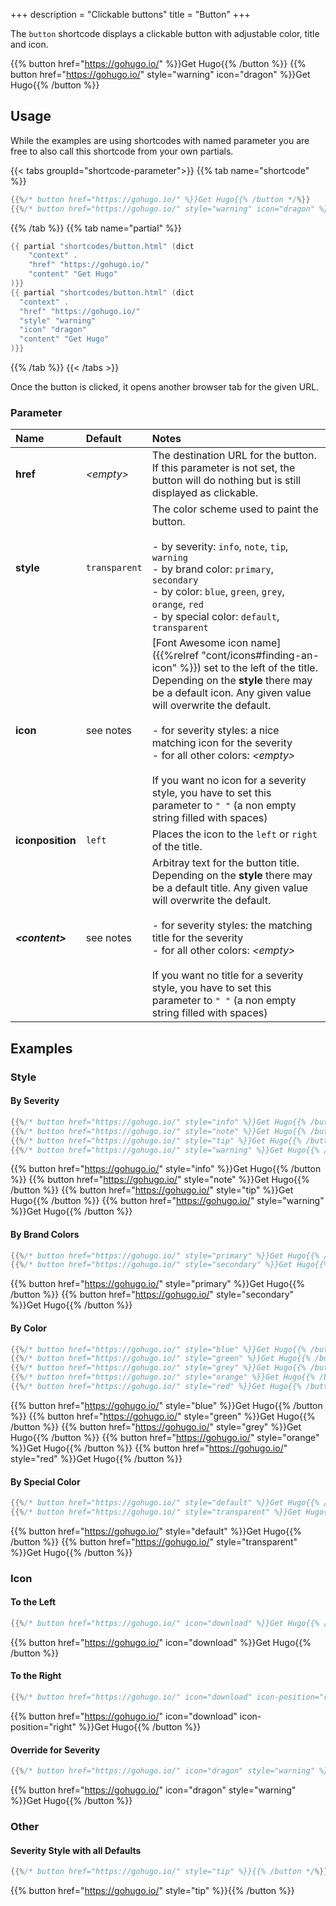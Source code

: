 +++
description = "Clickable buttons"
title = "Button"
+++

The `button` shortcode displays a clickable button with adjustable color, title and icon.

{{% button href="https://gohugo.io/" %}}Get Hugo{{% /button %}}
{{% button href="https://gohugo.io/" style="warning" icon="dragon" %}}Get Hugo{{% /button %}}

## Usage

While the examples are using shortcodes with named parameter you are free to also call this shortcode from your own partials.

{{< tabs groupId="shortcode-parameter">}}
{{% tab name="shortcode" %}}

````go
{{%/* button href="https://gohugo.io/" %}}Get Hugo{{% /button */%}}
{{%/* button href="https://gohugo.io/" style="warning" icon="dragon" %}}Get Hugo{{% /button */%}}
````

{{% /tab %}}
{{% tab name="partial" %}}

````go
{{ partial "shortcodes/button.html" (dict
    "context" .
    "href" "https://gohugo.io/"
    "content" "Get Hugo"
)}}
{{ partial "shortcodes/button.html" (dict
  "context" .
  "href" "https://gohugo.io/"
  "style" "warning"
  "icon" "dragon"
  "content" "Get Hugo"
)}}
````

{{% /tab %}}
{{< /tabs >}}

Once the button is clicked, it opens another browser tab for the given URL.

### Parameter

| Name                  | Default         | Notes       |
|:----------------------|:----------------|:------------|
| **href**              | _&lt;empty&gt;_ | The destination URL for the button. If this parameter is not set, the button will do nothing but is still displayed as clickable. |
| **style**             | `transparent`   | The color scheme used to paint the button.<br/><br/>- by severity: `info`, `note`, `tip`, `warning`<br/>- by brand color: `primary`, `secondary`<br/>- by color: `blue`, `green`, `grey`, `orange`, `red`<br/>- by special color: `default`, `transparent` |
| **icon**              | see notes       | [Font Awesome icon name]({{%relref "cont/icons#finding-an-icon" %}}) set to the left of the title. Depending on the **style** there may be a default icon. Any given value will overwrite the default.<br/><br/>- for severity styles: a nice matching icon for the severity<br/>- for all other colors: _&lt;empty&gt;_<br/><br/>If you want no icon for a severity style, you have to set this parameter to `" "` (a non empty string filled with spaces) |
| **iconposition**      | `left`          | Places the icon to the `left` or `right` of the title. |
| _**&lt;content&gt;**_ | see notes       | Arbitray text for the button title. Depending on the **style** there may be a default title. Any given value will overwrite the default.<br/><br/>- for severity styles: the matching title for the severity<br/>- for all other colors: _&lt;empty&gt;_<br/><br/>If you want no title for a severity style, you have to set this parameter to `" "` (a non empty string filled with spaces) |

## Examples

### Style

#### By Severity

````go
{{%/* button href="https://gohugo.io/" style="info" %}}Get Hugo{{% /button */%}}
{{%/* button href="https://gohugo.io/" style="note" %}}Get Hugo{{% /button */%}}
{{%/* button href="https://gohugo.io/" style="tip" %}}Get Hugo{{% /button */%}}
{{%/* button href="https://gohugo.io/" style="warning" %}}Get Hugo{{% /button */%}}
````

{{% button href="https://gohugo.io/" style="info" %}}Get Hugo{{% /button %}}
{{% button href="https://gohugo.io/" style="note" %}}Get Hugo{{% /button %}}
{{% button href="https://gohugo.io/" style="tip" %}}Get Hugo{{% /button %}}
{{% button href="https://gohugo.io/" style="warning" %}}Get Hugo{{% /button %}}


#### By Brand Colors

````go
{{%/* button href="https://gohugo.io/" style="primary" %}}Get Hugo{{% /button */%}}
{{%/* button href="https://gohugo.io/" style="secondary" %}}Get Hugo{{% /button */%}}
````

{{% button href="https://gohugo.io/" style="primary" %}}Get Hugo{{% /button %}}
{{% button href="https://gohugo.io/" style="secondary" %}}Get Hugo{{% /button %}}

#### By Color

````go
{{%/* button href="https://gohugo.io/" style="blue" %}}Get Hugo{{% /button */%}}
{{%/* button href="https://gohugo.io/" style="green" %}}Get Hugo{{% /button */%}}
{{%/* button href="https://gohugo.io/" style="grey" %}}Get Hugo{{% /button */%}}
{{%/* button href="https://gohugo.io/" style="orange" %}}Get Hugo{{% /button */%}}
{{%/* button href="https://gohugo.io/" style="red" %}}Get Hugo{{% /button */%}}
````

{{% button href="https://gohugo.io/" style="blue" %}}Get Hugo{{% /button %}}
{{% button href="https://gohugo.io/" style="green" %}}Get Hugo{{% /button %}}
{{% button href="https://gohugo.io/" style="grey" %}}Get Hugo{{% /button %}}
{{% button href="https://gohugo.io/" style="orange" %}}Get Hugo{{% /button %}}
{{% button href="https://gohugo.io/" style="red" %}}Get Hugo{{% /button %}}

#### By Special Color

````go
{{%/* button href="https://gohugo.io/" style="default" %}}Get Hugo{{% /button */%}}
{{%/* button href="https://gohugo.io/" style="transparent" %}}Get Hugo{{% /button */%}}
````

{{% button href="https://gohugo.io/" style="default" %}}Get Hugo{{% /button %}}
{{% button href="https://gohugo.io/" style="transparent" %}}Get Hugo{{% /button %}}

### Icon

#### To the Left

````go
{{%/* button href="https://gohugo.io/" icon="download" %}}Get Hugo{{% /button */%}}
````

{{% button href="https://gohugo.io/" icon="download" %}}Get Hugo{{% /button %}}

#### To the Right

````go
{{%/* button href="https://gohugo.io/" icon="download" icon-position="right" %}}Get Hugo{{% /button */%}}
````

{{% button href="https://gohugo.io/" icon="download" icon-position="right" %}}Get Hugo{{% /button %}}

#### Override for Severity

````go
{{%/* button href="https://gohugo.io/" icon="dragon" style="warning" %}}Get Hugo{{% /button */%}}
````

{{% button href="https://gohugo.io/" icon="dragon" style="warning" %}}Get Hugo{{% /button %}}

### Other

#### Severity Style with all Defaults

````go
{{%/* button href="https://gohugo.io/" style="tip" %}}{{% /button */%}}
````

{{% button href="https://gohugo.io/" style="tip" %}}{{% /button %}}
